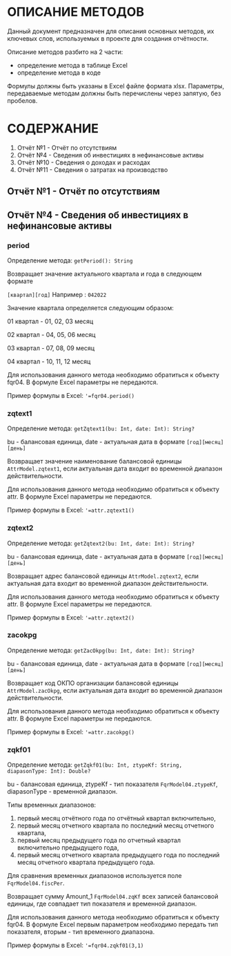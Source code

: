 # ОПИСАНИЕ МЕТОДОВ

Данный документ предназначен для описания основных методов, их ключевых слов, используемых в проекте для создания отчётности.

Описание методов разбито на 2 части: 
* определение метода в таблице Excel
* определение метода в коде

Формулы должны быть указаны в Excel файле формата xlsx. Параметры, передаваемые методам должны быть перечислены через запятую, без пробелов.

# СОДЕРЖАНИЕ

1. Отчёт №1 - Отчёт по отсутствиям
2. Отчёт №4 - Сведения об инвестициях в нефинансовые активы
3. Отчёт №10 - Сведения о доходах и расходах
4. Отчёт №11 - Сведения о затратах на производство

## Отчёт №1 - Отчёт по отсутствиям



## Отчёт №4 - Сведения об инвестициях в нефинансовые активы

### period
Определение метода: `getPeriod(): String`

Возвращает значение актуального квартала и года в следующем формате

`[квартал][год]` Например : `042022`

Значение квартала определяется следующим образом:

01 квартал - 01, 02, 03 месяц

02 квартал - 04, 05, 06 месяц

03 квартал - 07, 08, 09 месяц

04 квартал - 10, 11, 12 месяц

Для использования данного метода необходимо обратиться к объекту fqr04. В формуле Excel параметры не передаются.

Пример формулы в Excel: `'=fqr04.period()`

### zqtext1

Определение метода: `getZqtext1(bu: Int, date: Int): String?`

bu - балансовая единица, date - актуальная дата в формате `[год][месяц][день]`

Возвращает значение наименование балансовой единицы `AttrModel.zqtext1`, если актуальная дата входит во временной диапазон действительности.

Для использования данного метода необходимо обратиться к объекту attr. В формуле Excel параметры не передаются.

Пример формулы в Excel: `'=attr.zqtext1()`


### zqtext2

Определение метода: `getZqtext2(bu: Int, date: Int): String?`

bu - балансовая единица, date - актуальная дата в формате `[год][месяц][день]`

Возвращает адрес балансовой единицы `AttrModel.zqtext2`, если актуальная дата входит во временной диапазон действительности.

Для использования данного метода необходимо обратиться к объекту attr. В формуле Excel параметры не передаются.

Пример формулы в Excel: `'=attr.zqtext2()`

### zacokpg

Определение метода: `getZacOkpg(bu: Int, date: Int): String?`

bu - балансовая единица, date - актуальная дата в формате `[год][месяц][день]`

Возвращает код ОКПО организации балансовой единицы `AttrModel.zacOkpg`, если актуальная дата входит во временной диапазон действительности.

Для использования данного метода необходимо обратиться к объекту attr. В формуле Excel параметры не передаются.

Пример формулы в Excel: `'=attr.zacokpg()`

### zqkf01

Определение метода: `getZqkf01(bu: Int, ztypeKf: String, diapasonType: Int): Double?`

bu - балансовая единица, ztypeKf - тип показателя `FqrModel04.ztypeKf`, diapasonType - временной диапазон.

Типы временных диапазонов: 
1. первый месяц отчётного года по отчётный квартал включительно,
2. первый месяц отчетного квартала по последний месяц отчетного квартала,
3. первый месяц предыдущего года по отчетный квартал включительно предыдущего года,
4. первый месяц отчетного квартала предыдущего года по последний месяц отчетного квартала предыдущего года.

Для сравнения временных диапазонов используется поле `FqrModel04.fiscPer`.

Возвращает сумму Amount_1 `FqrModel04.zqKf` всех записей балансовой единицы, где совпадает тип показателя и временной диапазон.

Для использования данного метода необходимо обратиться к объекту fqr04. В формуле Excel первым параметром необходимо передать тип показателя, вторым - тип временного диапазона.

Пример формулы в Excel: `'=fqr04.zqkf01(3,1)`


